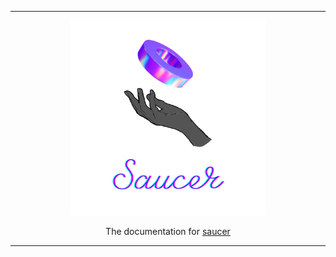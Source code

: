 <hr>

<div align="center"> 
    <img src="static/img/logo.svg" height=312/>
</div>

<p align="center"> 
    The documentation for <a href="https://github.com/saucer/saucer">saucer</a>
</p>

---